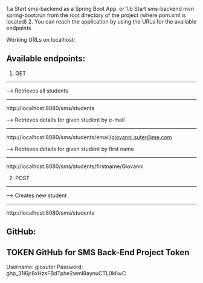 1.a Start sms-backend as a Spring Boot App.
or
1.b Start sms-backend mvn spring-boot:run from the root directory of the project (where pom.xml is located)
2. You can reach the application by using the URLs for the available endpoints


Working URLs on localhost:

Available endpoints:
------------------- 

1. GET
------

--> Retrieves all students
--  ----------------------
http://localhost:8080/sms/students


--> Retrieves details for given student by e-mail
--  --------------------------------------------- 
http://localhost:8080/sms/students/email/giovanni.suter@me.com


--> Retrieves details for given student by first name
--  -------------------------------------------------
http://localhost:8080/sms/students/firstname/Giovanni


2. POST
-------
--> Creates new student
--  -------------------
http://localhost:8080/sms/students 


GitHub:
------

TOKEN GitHub for SMS Back-End Project Token
-------------------------------------------

Username: giosuter
Password: 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

